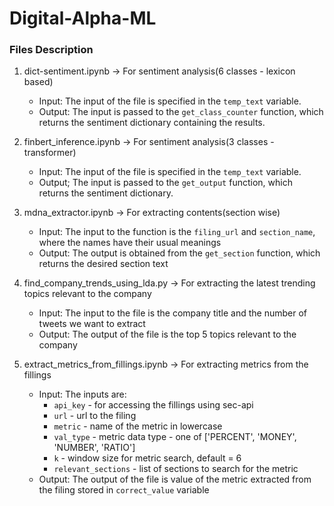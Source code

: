 # Digital-Alpha-ML


### Files Description

1. dict-sentiment.ipynb  -> For sentiment analysis(6 classes - lexicon based)

    - Input: The input of the file is specified in the `temp_text` variable. 
    - Output: The input is passed to the `get_class_counter` function, which returns the sentiment dictionary containing the results.


2. finbert_inference.ipynb -> For sentiment analysis(3 classes - transformer)

    - Input: The input of the file is specified in the `temp_text` variable.
    - Output; The input is passed to the `get_output` function, which returns the sentiment dictionary.


3. mdna_extractor.ipynb -> For extracting contents(section wise)

    - Input: The input to the function is the `filing_url` and `section_name`, where the names have their usual meanings
    - Output: The output is obtained from the `get_section` function, which returns the desired section text

4. find_company_trends_using_lda.py -> For extracting the latest trending topics relevant to the company

    - Input: The input to the file is the company title and the number of tweets we want to extract
    - Output: The output of the file is the top 5 topics relevant to the company

5. extract_metrics_from_fillings.ipynb -> For extracting metrics from the fillings

    - Input: The inputs are:
        * `api_key` - for accessing the fillings using sec-api
        * `url` - url to the filing
        * `metric` - name of the metric in lowercase
        * `val_type` - metric data type - one of ['PERCENT', 'MONEY', 'NUMBER', 'RATIO']
        * `k` - window size for metric search, default = 6
        * `relevant_sections` - list of sections to search for the metric
    - Output: The output of the file is value of the metric extracted from the filing stored in `correct_value` variable